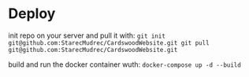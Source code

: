 # Deploy

init repo on your server and pull it with: 
    ```
    git init git@github.com:StarecMudrec/CardswoodWebsite.git
    git pull git@github.com:StarecMudrec/CardswoodWebsite.git
    ```

build and run the docker container wuth:
    ```
    docker-compose up -d --build
    ```